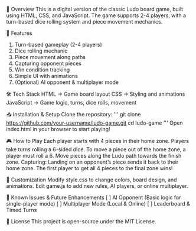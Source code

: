 📌 Overview
This is a digital version of the classic Ludo board game, built using HTML, CSS, and JavaScript. The game supports 2-4 players, with a turn-based dice rolling system and piece movement mechanics.

🚀 Features
1. Turn-based gameplay (2-4 players)
2. Dice rolling mechanic
3. Piece movement along paths
4. Capturing opponent pieces
5. Win condition tracking
6. Simple UI with animations
7. (Optional) AI opponent & multiplayer mode

🛠️ Tech Stack
HTML → Game board layout
CSS → Styling and animations
JavaScript → Game logic, turns, dice rolls, movement

📥 Installation & Setup
Clone the repository:
'''
git clone https://github.com/your-username/ludo-game.git
cd ludo-game
'''
Open index.html in your browser to start playing!

🎮 How to Play
Each player starts with 4 pieces in their home zone.
Players take turns rolling a 6-sided dice.
To move a piece out of the home zone, a player must roll a 6.
Move pieces along the Ludo path towards the finish zone.
Capturing: Landing on an opponent’s piece sends it back to their home zone.
The first player to get all 4 pieces to the final zone wins!

🎨 Customization
Modify style.css to change colors, board design, and animations.
Edit game.js to add new rules, AI players, or online multiplayer.

🐞 Known Issues & Future Enhancements
[ ] AI Opponent (Basic logic for single-player mode)
[ ] Multiplayer Mode (Local & Online)
[ ] Leaderboard & Timed Turns

📜 License
This project is open-source under the MIT License.